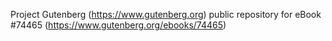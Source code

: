Project Gutenberg (https://www.gutenberg.org) public repository for
eBook #74465 (https://www.gutenberg.org/ebooks/74465)
